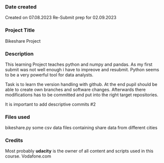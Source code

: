 ### Date created
Created on 07.08.2023
Re-Submit prep for 02.09.2023

### Project Title
Bikeshare Project

### Description
This learning Project teaches python and numpy and pandas. As my first submit was not well enough
i have to impreove and resubmit.
Python seems to be a very powerful tool for data analysts.

Task is to learn the version handling with github. At the end pupil should be able to create own branches and software changes. Afterwards there modifications has to be committed and put into the right target repositories. 

It is important to add descriptive commits
#2

### Files used
bikeshare.py
some csv data files containing share data from different cities


### Credits
Most probably **udacity** is the owner of all content and scripts used in this course.
Vodafone.com 

